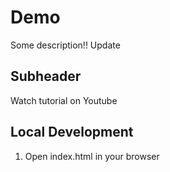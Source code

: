 # Demo

Some description!!
Update

## Subheader

Watch tutorial on Youtube

## Local Development

1. Open index.html in your browser
